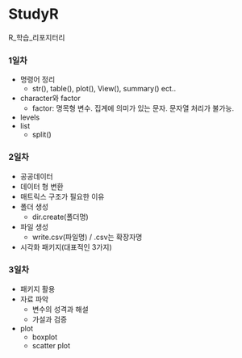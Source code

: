 # StudyR
R_학습_리포지터리

### 1일차
- 명령어 정리
   - str(), table(), plot(), View(), summary() ect..
- character와 factor
   - factor: 명목형 변수. 집계에 의미가 있는 문자. 문자열 처리가 불가능.
- levels
- list
   - split()

### 2일차
- 공공데이터
- 데이터 형 변환
- 매트릭스 구조가 필요한 이유
- 폴더 생성
   - dir.create(폴더명)
- 파일 생성
   - write.csv(파일명) / .csv는 확장자명
- 시각화 패키지(대표적인 3가지)

### 3일차
- 패키지 활용
- 자료 파악
   - 변수의 성격과 해설
   - 가설과 검증
- plot
   - boxplot
   - scatter plot
